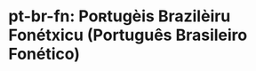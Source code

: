 # pt-br-fn: Poʀtugèis Brazilèiru Fonétxicu (Português Brasileiro Fonético)
<!-- # pt-br-fn: Pohtugèis Brazilèiru Fonétxicu (Português Brasileiro Fonético) -->